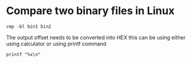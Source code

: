 

# Compare two binary files in Linux


```
cmp -bl bin1 bin2 
```

The output offset needs to be converted into HEX this can be using either using calculator or using printf command


```
printf "%x\n" 
```